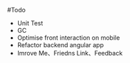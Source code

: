 #Todo
+ Unit Test
+ GC
+ Optimise front interaction on mobile
+ Refactor backend angular app
+ Imrove Me、Friedns Link、Feedback

